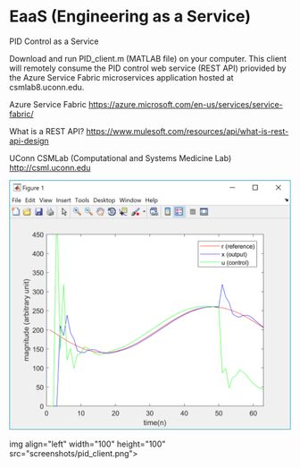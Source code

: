 # EaaS (Engineering as a Service)

PID Control as a Service

Download and run PID_client.m (MATLAB file) on your computer. This client will remotely consume the PID control web service (REST API) priovided by the Azure Service Fabric microservices application hosted at csmlab8.uconn.edu.

Azure Service Fabric https://azure.microsoft.com/en-us/services/service-fabric/

What is a REST API? https://www.mulesoft.com/resources/api/what-is-rest-api-design

UConn CSMLab (Computational and Systems Medicine Lab) http://csml.uconn.edu

![alt text |100x100,20%](screenshots/pid_client.png)

img align="left" width="100" height="100" src="screenshots/pid_client.png">


